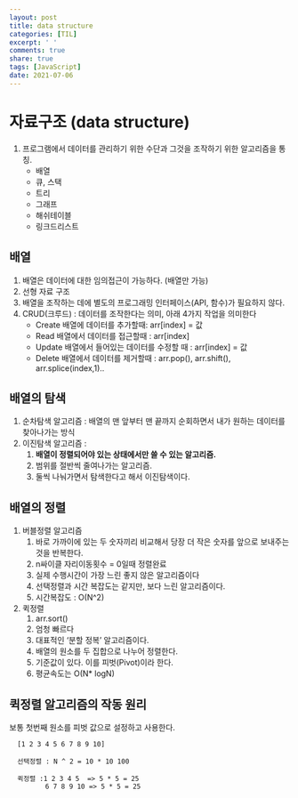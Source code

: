 ```yaml
---
layout: post
title: data structure
categories: [TIL]
excerpt: ' '
comments: true
share: true
tags: [JavaScript]
date: 2021-07-06
---
```


# 자료구조 (data structure) 

1. 프로그램에서 데이터를 관리하기 위한 수단과 그것을 조작하기 위한 알고리즘을 통칭.
   - 배열
   - 큐, 스택
   - 트리
   - 그래프
   - 해쉬테이블
   - 링크드리스트

## 배열

1. 배열은 데이터에 대한 임의접근이 가능하다. (배열만 가능)
2. 선형 자료 구조
3. 배열을 조작하는 데에 별도의 프로그래밍 인터페이스(API, 함수)가 필요하지 않다.
4. CRUD(크루드) : 데이터를 조작한다는 의미, 아래 4가지 작업을 의미한다
   - Create 배열에 데이터를 추가할때: arr[index] = 값
   -  Read    배열에서 데이터를 접근할때 : arr[index]
   - Update  배열에서 들어있는 데이터를 수정할 때 : arr[index] = 값
   - Delete  배열에서 데이터를 제거할때 : arr.pop(), arr.shift(), arr.splice(index,1)..

## 배열의 탐색 

1. 순차탐색 알고리즘 : 배열의 맨 앞부터 맨 끝까지 순회하면서 내가 원하는 데이터를 찾아나가는 방식
2. 이진탐색 알고리즘 :
   1. **배열이 정렬되어야 있는 상태에서만 쓸 수 있는 알고리즘.**
   2. 범위를 절반씩 줄여나가는 알고리즘. 
   3. 둘씩 나눠가면서 탐색한다고 해서 이진탐색이다.

## 배열의 정렬 

1. 버블정렬 알고리즘 
   1. 바로 가까이에 있는 두 숫자끼리 비교해서 당장 더 작은 숫자를 앞으로 보내주는 것을 반복한다.
   2. n싸이클 자리이동횟수 = 0일때 정렬완료
   3. 실제 수행시간이 가장 느린 좋지 않은 알고리즘이다
   4. 선택정렬과 시간 복잡도는 같지만, 보다 느린 알고리즘이다.
   5. 시간복잡도 : O(N^2)
2. 퀵정렬
   1. arr.sort() 
   2. 엄청 빠르다
   3. 대표적인 ‘분할 정복’ 알고리즘이다.
   4. 배열의 원소를 두 집합으로 나누어 정렬한다.
   5. 기준값이 있다. 이를 피벗(Pivot)이라 한다.
   6. 평균속도는 O(N* logN)

## 퀵정렬 알고리즘의 작동 원리

보통 첫번째 원소를 피벗 값으로 설정하고 사용한다.

      [1 2 3 4 5 6 7 8 9 10]
      
      선택정렬 : N ^ 2 = 10 * 10 100

      퀵정렬 :1 2 3 4 5  => 5 * 5 = 25
             6 7 8 9 10 => 5 * 5 = 25